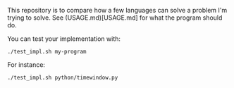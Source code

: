 This repository is to compare how a few languages can solve a problem I'm trying to solve.  See (USAGE.md)[USAGE.md] for what the program should do.

You can test your implementation with:

    ./test_impl.sh my-program

For instance:

    ./test_impl.sh python/timewindow.py
